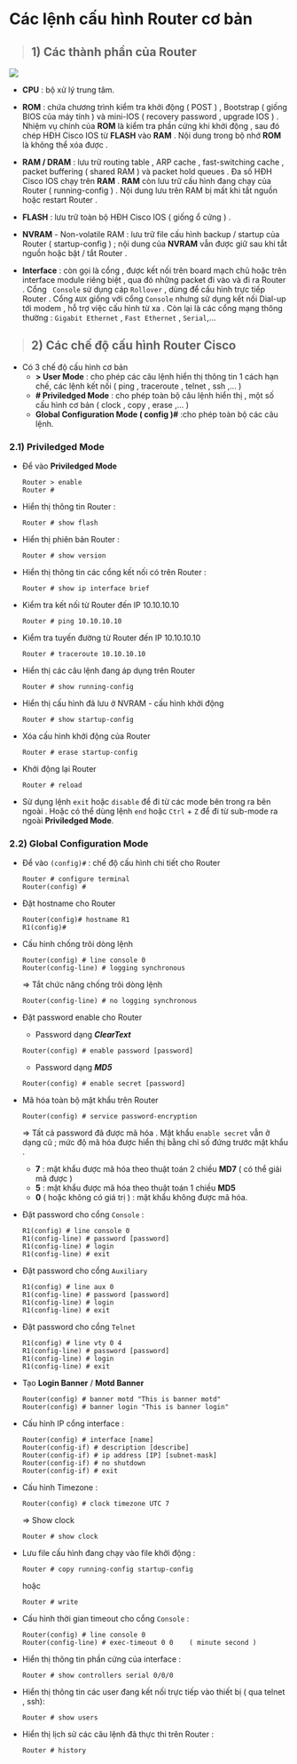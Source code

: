 # Các lệnh cấu hình Router cơ bản
>## **1) Các thành phần của Router**
![](https://i.imgur.com/UUW9OVz.jpg)

- **CPU** : bộ xử lý trung tâm.

- **ROM** : chứa chương trình kiểm tra khởi động ( POST ) , Bootstrap ( giống BIOS của máy tính ) và mini-IOS ( recovery password , upgrade IOS ) . Nhiệm vụ chính của **ROM** là kiểm tra phần cứng khi khởi động , sau đó chép HĐH Cisco IOS từ **FLASH** vào **RAM** . Nội dung trong bộ nhớ **ROM** là không thể xóa được .
- **RAM / DRAM** : lưu trữ routing table , ARP cache , fast-switching cache , packet buffering ( shared RAM ) và packet hold queues . Đa số HĐH Cisco IOS chạy trên **RAM** . **RAM** còn lưu trữ cấu hình đang chạy của Router ( running-config ) . Nội dung lưu trên RAM bị mất khi tắt nguồn hoặc restart Router .
- **FLASH** : lưu trữ toàn bộ HĐH Cisco IOS ( giống ổ cứng ) 
.
- **NVRAM** - Non-volatile RAM : lưu trữ file cấu hình backup / startup của Router ( startup-config ) ; nội dung của **NVRAM** vẫn được giữ sau khi tắt nguồn hoặc bật / tắt Router .
- **Interface** : còn gọi là cổng , được kết nối trên board mạch chủ hoặc trên interface module riêng biệt , qua đó những packet đi vào và đi ra Router . Cổng ` Console` sử dụng cáp `Rollover` , dùng để cấu hình trực tiếp Router . Cổng `AUX` giống với cổng `Console` nhưng sử dụng kết nối Dial-up tới modem , hỗ trợ việc cấu hình từ xa . Còn lại là các cổng mạng thông thường : `Gigabit Ethernet` , `Fast Ethernet` , `Serial`,...
>## **2) Các chế độ cấu hình Router Cisco**
- Có 3 chế độ cấu hình cơ bản 
    - **> User Mode** : cho phép các câu lệnh hiển thị thông tin 1 cách hạn chế, các lệnh kết nối ( ping , traceroute , telnet , ssh ,... )
    - **# Priviledged Mode** : cho phép toàn bộ câu lệnh hiển thị , một số cấu hình cơ bản ( clock , copy , erase ,... )
    - **Global Configuration Mode ( config )#** :cho phép toàn bộ các câu lệnh.
### **2.1) Priviledged Mode**
- Để vào **Priviledged Mode**
    ```
    Router > enable
    Router #
    ```
- Hiển thị thông tin Router : 
    ```
    Router # show flash
    ```
- Hiển thị phiên bản Router :
    ```
    Router # show version
    ```
- Hiển thị thông tin các cổng kết nối có trên Router :
    ```
    Router # show ip interface brief
    ```
- Kiểm tra kết nối từ Router đến IP 10.10.10.10
    ```
    Router # ping 10.10.10.10
    ```
- Kiểm tra tuyến đường từ Router đến IP 10.10.10.10
    ```
    Router # traceroute 10.10.10.10
    ```
- Hiển thị các câu lệnh đang áp dụng trên Router
    ```
    Router # show running-config
    ```
- Hiển thị cấu hình đã lưu ở NVRAM - cấu hình khởi động
    ```
    Router # show startup-config
    ```
- Xóa cấu hình khởi động của Router
    ```
    Router # erase startup-config
    ```
- Khởi động lại Router
    ```
    Router # reload
    ```
- Sử dụng lệnh `exit` hoặc `disable` để đi từ các mode bên trong ra bên ngoài . Hoặc có thể dùng lệnh `end` hoặc `Ctrl` + `Z` để đi từ sub-mode ra ngoài **Priviledged Mode**.
### **2.2) Global Configuration Mode**
- Để vào `(config)#` : chế độ cấu hình chi tiết cho Router
    ```
    Router # configure terminal
    Router(config) #
    ```
- Đặt hostname cho Router
    ```
    Router(config)# hostname R1
    R1(config)#
    ```
- Cấu hình chống trôi dòng lệnh
    ```
    Router(config) # line console 0
    Router(config-line) # logging synchronous
    ```
    => Tắt chức năng chống trôi dòng lệnh
    ```
    Router(config-line) # no logging synchronous
    ```
- Đặt password enable cho Router

    - Password dạng ***ClearText***
    ```
    Router(config) # enable password [password]
    ```
    - Password dạng ***MD5***
    ```
    Router(config) # enable secret [password]
    ```
- Mã hóa toàn bộ mật khẩu trên Router
    ```
    Router(config) # service password-encryption
    ```
    => Tất cả password đã được mã hóa . Mật khẩu `enable secret` vẫn ở dạng cũ ; mức độ mã hóa được hiển thị bằng chỉ số đứng trước mật khẩu .
    - **7** : mật khẩu được mã hóa theo thuật toán 2 chiều **MD7** ( có thể giải mã được )
    - **5** : mật khẩu được mã hóa theo thuật toán 1 chiều **MD5**
    - **0** ( hoặc không có giá trị ) : mật khẩu không được mã hóa.
- Đặt password cho cổng `Console` : 
    ```
    R1(config) # line console 0
    R1(config-line) # password [password]
    R1(config-line) # login
    R1(config-line) # exit
- Đặt password cho cổng `Auxiliary`
    ```
    R1(config) # line aux 0
    R1(config-line) # password [password]
    R1(config-line) # login
    R1(config-line) # exit
    ```
- Đặt password cho cổng `Telnet`
    ```
    R1(config) # line vty 0 4
    R1(config-line) # password [password]
    R1(config-line) # login
    R1(config-line) # exit
    ```
- Tạo **Login Banner** / **Motd Banner**
    ```
    Router(config) # banner motd "This is banner motd"
    Router(config) # banner login "This is banner login"
    ```
- Cấu hình IP cổng interface : 
    ```
    Router(config) # interface [name]
    Router(config-if) # description [describe]
    Router(config-if) # ip address [IP] [subnet-mask]
    Router(config-if) # no shutdown
    Router(config-if) # exit
    ```
-  Cấu hình Timezone : 
    ```
    Router(config) # clock timezone UTC 7
    ```
    => Show clock
    ```
    Router # show clock
    ```
- Lưu file cấu hình đang chạy vào file khởi động : 
    ```
    Router # copy running-config startup-config
    ```
    hoặc
    ```
    Router # write
    ```
- Cấu hình thời gian timeout cho cổng `Console` : 
    ```
    Router(config) # line console 0
    Router(config-line) # exec-timeout 0 0    ( minute second )
    ```
- Hiển thị thông tin phần cứng của interface : 
    ```
    Router # show controllers serial 0/0/0
    ```
- Hiển thị thông tin các user đang kết nối trực tiếp vào thiết bị ( qua telnet , ssh): 
    ```
    Router # show users
    ```
- Hiển thị lịch sử các câu lệnh đã thực thi trên Router :
    ```
    Router # history
    ```

